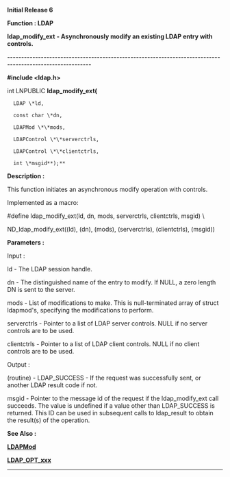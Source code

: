 




<!--
 /\* Font Definitions \*/
 @font-face
 {font-family:Helv;
 panose-1:2 11 6 4 2 2 2 3 2 4;}
@font-face
 {font-family:"Cambria Math";
 panose-1:2 4 5 3 5 4 6 3 2 4;}
 /\* Style Definitions \*/
 p.MsoNormal, li.MsoNormal, div.MsoNormal
 {margin-top:0cm;
 margin-right:0cm;
 margin-bottom:8.0pt;
 margin-left:0cm;
 line-height:107%;
 font-size:11.0pt;
 font-family:"Calibri",sans-serif;}
.MsoChpDefault
 {font-size:11.0pt;}
.MsoPapDefault
 {margin-bottom:8.0pt;
 line-height:107%;}
 /\* Page Definitions \*/
 @page WordSection1
 {size:612.0pt 792.0pt;
 margin:72.0pt 72.0pt 72.0pt 72.0pt;}
div.WordSection1
 {page:WordSection1;}
-->




**Initial Release 6**



**Function : LDAP**



**ldap\_modify\_ext** **-
Asynchronously modify an existing LDAP entry with controls.**


**----------------------------------------------------------------------------------------------------------**



**#include <ldap.h>**



int
LNPUBLIC **ldap\_modify\_ext(**  

      LDAP \*ld,  

      const char \*dn,  

      LDAPMod \*\*mods,  

      LDAPControl \*\*serverctrls,  

      LDAPControl \*\*clientctrls,  

      int \*msgid**);**



**Description :**



This
function initiates an asynchronous modify operation with controls.


 


Implemented
as a macro:


 


#define
ldap\_modify\_ext(ld, dn, mods, serverctrls, clientctrls, msgid) \


            
ND\_ldap\_modify\_ext((ld), (dn), (mods), (serverctrls), (clientctrls), (msgid))


 


**Parameters :**



Input :  

ld  -  The LDAP session handle.  

  

dn  -  The distinguished name of the entry to modify.  If NULL, a zero length
DN is sent to the server.  

  

mods  -  List of modifications to make.  This is null-terminated array of
struct ldapmod's, specifying the modifications to perform.  

  

serverctrls  -  Pointer to a list of LDAP server controls.  NULL if no server
controls are to be used.  

  

clientctrls  -  Pointer to a list of LDAP client controls.  NULL if no client
controls are to be used.  

  




Output :  

(routine)  -   LDAP\_SUCCESS  - If the request was successfully sent, or another
LDAP result code if not.  

  

  

msgid  -  Pointer to the message id of the request if the ldap\_modify\_ext call
succeeds. The value is undefined if a value other than LDAP\_SUCCESS is
returned.   This ID can be used in subsequent calls to ldap\_result to obtain
the result(s) of the operation.  

  




 **See Also :**


**[LDAPMod](LDAPMod.md)**


**[LDAP\_OPT\_xxx](LDAP_OPT_xxx.md)**



----------------------------------------------------------------------------------------------------------


 





